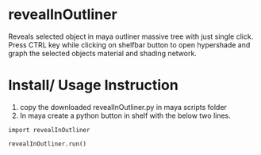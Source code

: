 # revealInOutliner

Reveals selected object in maya outliner massive tree with just single click.
Press CTRL key while clicking on shelfbar button to open hypershade  and graph
the selected objects material and shading network.


# Install/ Usage Instruction

1. copy the downloaded revealInOutliner.py in maya scripts folder
2. In maya create a python button in shelf with the below two lines.

  `import revealInOutliner`

  `revealInOutliner.run()`

